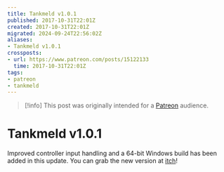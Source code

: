 ```yaml
---
title: Tankmeld v1.0.1
published: 2017-10-31T22:01Z
created: 2017-10-31T22:01Z
migrated: 2024-09-24T22:56:02Z
aliases:
- Tankmeld v1.0.1
crossposts:
- url: https://www.patreon.com/posts/15122133
  time: 2017-10-31T22:01Z
tags:
- patreon
- tankmeld
---
```


> [!info]
> This post was originally intended for a [Patreon](../tags/patreon.md) audience.

# Tankmeld v1.0.1

Improved controller input handling and a 64-bit Windows build has been added in this update. You can grab the new version at [itch](https://exodrifter.itch.io/tankmeld)!

